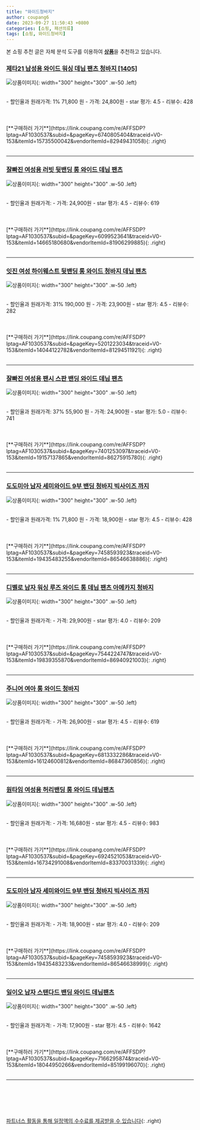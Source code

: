 ```yaml
---
title: "와이드청바지"
author: coupang6
date: 2023-09-27 11:50:43 +0800
categories: [쇼핑, 패션의류]
tags: [쇼핑, 와이드청바지]
---
```


본 쇼핑 추천 글은 자체 분석 도구를 이용하여 [**상품**](https://link.coupang.com/a/bao1ui)을 추천하고 있습니다.

### [제타21 남성용 와이드 워싱 데님 팬츠 청바지 [1405]](https://link.coupang.com/re/AFFSDP?lptag=AF1030537&subid=&pageKey=6740805404&traceid=V0-153&itemId=15735500042&vendorItemId=82949431058)

![상품이미지](https://thumbnail6.coupangcdn.com/thumbnails/remote/230x230ex/image/vendor_inventory/e761/11d1c6ed3b933c6804377460c0c102efde37057d979f9a99901664c09ca4.jpg){: width="300" height="300" .w-50 .left}


<br>
- 할인율과 원래가격: 1%  71,800   원
- 가격: 24,800원
- star 평가: 4.5
- 리뷰수: 428
<br>
<br>
<br>
<br>
[**구매하러 가기**](https://link.coupang.com/re/AFFSDP?lptag=AF1030537&subid=&pageKey=6740805404&traceid=V0-153&itemId=15735500042&vendorItemId=82949431058){: .right}
<br>
<br>

---

### [잘빠진 여성용 러빗 뒷밴딩 롱 와이드 데님 팬츠](https://link.coupang.com/re/AFFSDP?lptag=AF1030537&subid=&pageKey=6099523641&traceid=V0-153&itemId=14665180680&vendorItemId=81906299885)

![상품이미지](https://thumbnail10.coupangcdn.com/thumbnails/remote/230x230ex/image/retail/images/3133545266021952-bcadfa47-1f2c-4ca2-9eff-1c26ded389e8.jpg){: width="300" height="300" .w-50 .left}


<br>
- 할인율과 원래가격: 
- 가격: 24,900원
- star 평가: 4.5
- 리뷰수: 619
<br>
<br>
<br>
<br>
[**구매하러 가기**](https://link.coupang.com/re/AFFSDP?lptag=AF1030537&subid=&pageKey=6099523641&traceid=V0-153&itemId=14665180680&vendorItemId=81906299885){: .right}
<br>
<br>

---

### [잇진 여성 하이웨스트 뒷밴딩 롱 와이드 청바지 데님 팬츠](https://link.coupang.com/re/AFFSDP?lptag=AF1030537&subid=&pageKey=5201223034&traceid=V0-153&itemId=14044122782&vendorItemId=81294511921)

![상품이미지](https://thumbnail9.coupangcdn.com/thumbnails/remote/230x230ex/image/vendor_inventory/a972/4e5c4e443ba00df99355d75414dc7ad3381a1bd58a3c1eea1339e1d68635.jpg){: width="300" height="300" .w-50 .left}


<br>
- 할인율과 원래가격: 31%  190,000   원
- 가격: 23,900원
- star 평가: 4.5
- 리뷰수: 282
<br>
<br>
<br>
<br>
[**구매하러 가기**](https://link.coupang.com/re/AFFSDP?lptag=AF1030537&subid=&pageKey=5201223034&traceid=V0-153&itemId=14044122782&vendorItemId=81294511921){: .right}
<br>
<br>

---

### [잘빠진 여성용 팬시 스판 밴딩 와이드 데님 팬츠](https://link.coupang.com/re/AFFSDP?lptag=AF1030537&subid=&pageKey=7401253097&traceid=V0-153&itemId=19157137865&vendorItemId=86275915780)

![상품이미지](https://thumbnail10.coupangcdn.com/thumbnails/remote/230x230ex/image/rs_quotation_api/glqjthxt/bd5040ba920f4a24aed524802a0f9239.jpg){: width="300" height="300" .w-50 .left}


<br>
- 할인율과 원래가격: 37%  55,900   원
- 가격: 24,900원
- star 평가: 5.0
- 리뷰수: 741
<br>
<br>
<br>
<br>
[**구매하러 가기**](https://link.coupang.com/re/AFFSDP?lptag=AF1030537&subid=&pageKey=7401253097&traceid=V0-153&itemId=19157137865&vendorItemId=86275915780){: .right}
<br>
<br>

---

### [도도미아 남자 세미와이드 9부 밴딩 청바지 빅사이즈 까지](https://link.coupang.com/re/AFFSDP?lptag=AF1030537&subid=&pageKey=7458593923&traceid=V0-153&itemId=19435483255&vendorItemId=86546638886)

![상품이미지](https://thumbnail10.coupangcdn.com/thumbnails/remote/230x230ex/image/vendor_inventory/e92b/6f60ed5ae70af400646e66970e3fb783811e508d796d48a9a85fe8f298e9.jpg){: width="300" height="300" .w-50 .left}


<br>
- 할인율과 원래가격: 1%  71,800   원
- 가격: 18,900원
- star 평가: 4.5
- 리뷰수: 428
<br>
<br>
<br>
<br>
[**구매하러 가기**](https://link.coupang.com/re/AFFSDP?lptag=AF1030537&subid=&pageKey=7458593923&traceid=V0-153&itemId=19435483255&vendorItemId=86546638886){: .right}
<br>
<br>

---

### [디벨로 남자 워싱 루즈 와이드 통 데님 팬츠 아메카지 청바지](https://link.coupang.com/re/AFFSDP?lptag=AF1030537&subid=&pageKey=7544224747&traceid=V0-153&itemId=19839355870&vendorItemId=86940921003)

![상품이미지](https://thumbnail7.coupangcdn.com/thumbnails/remote/230x230ex/image/vendor_inventory/f70f/02a2435c41a55296ccc107ae6869c4e8fd37f26c517a4cbd246aa8ce8951.jpg){: width="300" height="300" .w-50 .left}


<br>
- 할인율과 원래가격: 
- 가격: 29,900원
- star 평가: 4.0
- 리뷰수: 209
<br>
<br>
<br>
<br>
[**구매하러 가기**](https://link.coupang.com/re/AFFSDP?lptag=AF1030537&subid=&pageKey=7544224747&traceid=V0-153&itemId=19839355870&vendorItemId=86940921003){: .right}
<br>
<br>

---

### [주니어 여아 롱 와이드 청바지](https://link.coupang.com/re/AFFSDP?lptag=AF1030537&subid=&pageKey=6813332286&traceid=V0-153&itemId=16124600812&vendorItemId=86847360856)

![상품이미지](https://thumbnail7.coupangcdn.com/thumbnails/remote/230x230ex/image/vendor_inventory/1dc2/9ad3d53d0c2a3f252c8ae5da515e0167724e76a0b319368a57d2efebf200.jpg){: width="300" height="300" .w-50 .left}


<br>
- 할인율과 원래가격: 
- 가격: 26,900원
- star 평가: 4.5
- 리뷰수: 619
<br>
<br>
<br>
<br>
[**구매하러 가기**](https://link.coupang.com/re/AFFSDP?lptag=AF1030537&subid=&pageKey=6813332286&traceid=V0-153&itemId=16124600812&vendorItemId=86847360856){: .right}
<br>
<br>

---

### [원타임 여성용 허리밴딩 롱 와이드 데님팬츠](https://link.coupang.com/re/AFFSDP?lptag=AF1030537&subid=&pageKey=6924521053&traceid=V0-153&itemId=16734291008&vendorItemId=83370031339)

![상품이미지](https://thumbnail9.coupangcdn.com/thumbnails/remote/230x230ex/image/vendor_inventory/969d/0207dc8dc224a9538a79e322b15f5e7c37c88a8152c0ac8eabc5d48018d6.jpg){: width="300" height="300" .w-50 .left}


<br>
- 할인율과 원래가격: 
- 가격: 16,680원
- star 평가: 4.5
- 리뷰수: 983
<br>
<br>
<br>
<br>
[**구매하러 가기**](https://link.coupang.com/re/AFFSDP?lptag=AF1030537&subid=&pageKey=6924521053&traceid=V0-153&itemId=16734291008&vendorItemId=83370031339){: .right}
<br>
<br>

---

### [도도미아 남자 세미와이드 9부 밴딩 청바지 빅사이즈 까지](https://link.coupang.com/re/AFFSDP?lptag=AF1030537&subid=&pageKey=7458593923&traceid=V0-153&itemId=19435483233&vendorItemId=86546638999)

![상품이미지](https://thumbnail6.coupangcdn.com/thumbnails/remote/230x230ex/image/vendor_inventory/66aa/3a4a77e90e40e7b67576ed3f4548493a74829f65ee2ee34576a902037774.jpg){: width="300" height="300" .w-50 .left}


<br>
- 할인율과 원래가격: 
- 가격: 18,900원
- star 평가: 4.0
- 리뷰수: 209
<br>
<br>
<br>
<br>
[**구매하러 가기**](https://link.coupang.com/re/AFFSDP?lptag=AF1030537&subid=&pageKey=7458593923&traceid=V0-153&itemId=19435483233&vendorItemId=86546638999){: .right}
<br>
<br>

---

### [일이오 남자 스탠다드 밴딩 와이드 데님팬츠](https://link.coupang.com/re/AFFSDP?lptag=AF1030537&subid=&pageKey=7166295874&traceid=V0-153&itemId=18044950266&vendorItemId=85199196070)

![상품이미지](https://thumbnail10.coupangcdn.com/thumbnails/remote/230x230ex/image/vendor_inventory/cb0e/2ee34945e8e6a5b5138c12abdf8c870efde937bf91315f0448a9d9a56e4f.jpg){: width="300" height="300" .w-50 .left}


<br>
- 할인율과 원래가격: 
- 가격: 17,900원
- star 평가: 4.5
- 리뷰수: 1642
<br>
<br>
<br>
<br>
[**구매하러 가기**](https://link.coupang.com/re/AFFSDP?lptag=AF1030537&subid=&pageKey=7166295874&traceid=V0-153&itemId=18044950266&vendorItemId=85199196070){: .right}
<br>
<br>

---
<br><br><br><br><br> [파트너스 활동을 통해 일정액의 수수료를 제공받을 수 있습니다](https://link.coupang.com/a/bao1ui){: .right}